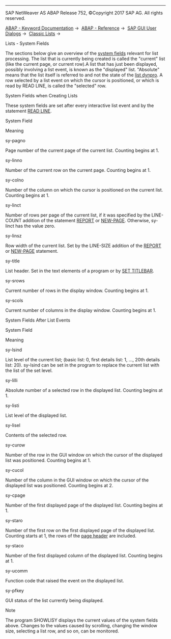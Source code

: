   

* * *

SAP NetWeaver AS ABAP Release 752, ©Copyright 2017 SAP AG. All rights reserved.

[ABAP - Keyword Documentation](https://help.sap.com/doc/abapdocu_752_index_htm/7.52/en-US/abenabap.htm) →  [ABAP - Reference](https://help.sap.com/doc/abapdocu_752_index_htm/7.52/en-US/abenabap_reference.htm) →  [SAP GUI User Dialogs](https://help.sap.com/doc/abapdocu_752_index_htm/7.52/en-US/abenabap_screens.htm) →  [Classic Lists](https://help.sap.com/doc/abapdocu_752_index_htm/7.52/en-US/abenabap_dynpro_list.htm) → 

Lists - System Fields

The sections below give an overview of the [system fields](https://help.sap.com/doc/abapdocu_752_index_htm/7.52/en-US/abensystem_field_glosry.htm "Glossary Entry") relevant for list processing. The list that is currently being created is called the "current" list (like the current page, or current row).A list that has just been displayed, possibly involving a list event, is known as the "displayed" list. "Absolute" means that the list itself is referred to and not the state of the [list dynpro](https://help.sap.com/doc/abapdocu_752_index_htm/7.52/en-US/abenlist_dynpro_glosry.htm "Glossary Entry"). A row selected by a list event on which the cursor is positioned, or which is read by READ LINE, is called the "selected" row.

System Fields when Creating Lists

These system fields are set after every interactive list event and by the statement [READ LINE](https://help.sap.com/doc/abapdocu_752_index_htm/7.52/en-US/abapread_line.htm).

System Field

Meaning

sy-pagno

Page number of the current page of the current list. Counting begins at 1.

sy-linno

Number of the current row on the current page. Counting begins at 1.

sy-colno

Number of the column on which the cursor is positioned on the current list. Counting begins at 1.

sy-linct

Number of rows per page of the current list, if it was specified by the LINE-COUNT addition of the statement [REPORT](https://help.sap.com/doc/abapdocu_752_index_htm/7.52/en-US/abapreport.htm) or [NEW-PAGE](https://help.sap.com/doc/abapdocu_752_index_htm/7.52/en-US/abapnew-page.htm). Otherwise, sy-linct has the value zero.

sy-linsz

Row width of the current list. Set by the LINE-SIZE addition of the [REPORT](https://help.sap.com/doc/abapdocu_752_index_htm/7.52/en-US/abapreport.htm) or [NEW-PAGE](https://help.sap.com/doc/abapdocu_752_index_htm/7.52/en-US/abapnew-page.htm) statement.

sy-title

List header. Set in the text elements of a program or by [SET TITLEBAR](https://help.sap.com/doc/abapdocu_752_index_htm/7.52/en-US/abapset_titlebar_list.htm).

sy-srows

Current number of rows in the display window. Counting begins at 1.

sy-scols

Current number of columns in the display window. Counting begins at 1.

System Fields After List Events

System Field

Meaning

sy-lsind

List level of the current list; (basic list: 0, first details list: 1, ..., 20th details list: 20). sy-lsind can be set in the program to replace the current list with the list of the set level.

sy-lilli

Absolute number of a selected row in the displayed list. Counting begins at 1.

sy-listi

List level of the displayed list.

sy-lisel

Contents of the selected row.

sy-curow

Number of the row in the GUI window on which the cursor of the displayed list was positioned. Counting begins at 1.

sy-cucol

Number of the column in the GUI window on which the cursor of the displayed list was positioned. Counting begins at 2.

sy-cpage

Number of the first displayed page of the displayed list. Counting begins at 1.

sy-staro

Number of the first row on the first displayed page of the displayed list. Counting starts at 1, the rows of the [page header](https://help.sap.com/doc/abapdocu_752_index_htm/7.52/en-US/abenpage_header_glosry.htm "Glossary Entry") are included.

sy-staco

Number of the first displayed column of the displayed list. Counting begins at 1.

sy-ucomm

Function code that raised the event on the displayed list.

sy-pfkey

GUI status of the list currently being displayed.

Note

The program SHOWLISY displays the current values of the system fields above. Changes to the values caused by scrolling, changing the window size, selecting a list row, and so on, can be monitored.
